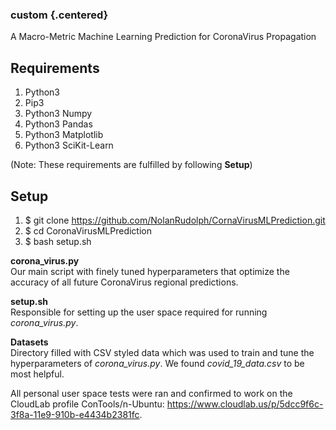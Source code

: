 ### custom {.centered}
A Macro-Metric Machine Learning Prediction for CoronaVirus Propagation

## Requirements
1. Python3
2. Pip3
3. Python3 Numpy
4. Python3 Pandas
5. Python3 Matplotlib
6. Python3 SciKit-Learn   

(Note: These requirements are fulfilled by following **Setup**)  
 
## Setup
1. $ git clone https://github.com/NolanRudolph/CornaVirusMLPrediction.git
2. $ cd CoronaVirusMLPrediction
3. $ bash setup.sh
  

**corona\_virus.py**  
Our main script with finely tuned hyperparameters that optimize the accuracy of all future CoronaVirus regional predictions.

**setup.sh**  
Responsible for setting up the user space required for running *corona\_virus.py*.

**Datasets**  
Directory filled with CSV styled data which was used to train and tune the hyperparameters of *corona\_virus.py*. We found *covid\_19\_data.csv* to be most helpful.

All personal user space tests were ran and confirmed to work on the CloudLab profile ConTools/n-Ubuntu: https://www.cloudlab.us/p/5dcc9f6c-3f8a-11e9-910b-e4434b2381fc.
